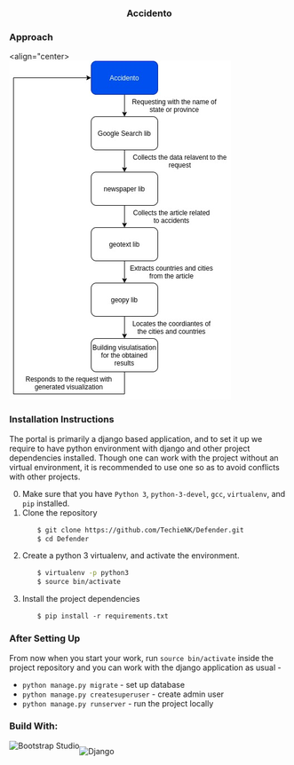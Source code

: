 <h3 align="center">Accidento</h3>

### Approach
<align="center>![](https://github.com/Techipeeyon/Images/raw/main/icons/Untitled%20Diagram.jpg)

### Installation Instructions
The portal is primarily a django based application, and to set it up we require to have 
python environment with django and other project dependencies installed. Though one can
work with the project without an virtual environment,  it is recommended to use one so 
as to avoid conflicts with other projects.

0. Make sure that you have `Python 3`, `python-3-devel`, `gcc`, `virtualenv`, and `pip` installed.     
1. Clone the repository

 ```
        $ git clone https://github.com/TechieNK/Defender.git
        $ cd Defender
 ```
2. Create a python 3 virtualenv, and activate the environment.
 ```bash
        $ virtualenv -p python3
        $ source bin/activate
 ```   
3. Install the project dependencies
 ```
        $ pip install -r requirements.txt
 ```
### After Setting Up
From now when you start your work, run ``source bin/activate`` inside the project repository and you can work with the django application as usual - 

* `python manage.py migrate` - set up database
* `python manage.py createsuperuser` - create admin user
* `python manage.py runserver`  - run the project locally

### Build With: 
<img align="left" alt="Bootstrap Studio" width="auto" height="100px" src="https://upload.wikimedia.org/wikipedia/commons/thumb/9/92/Bootstrap_Studio_Logo.png/240px-Bootstrap_Studio_Logo.png" />
<img align="left" alt="Django" width="auto" height="70px" style="margin-top:10px" src="https://www.djangoproject.com/m/img/logos/django-logo-negative.png" />

        
